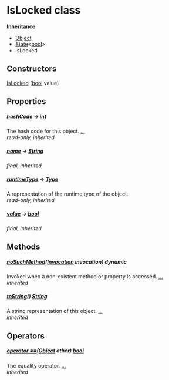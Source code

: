 


# IsLocked class











**Inheritance**

- [Object](https://api.dart.dev/stable/2.12.3/dart-core/Object-class.html)
- [State](../package-yonomi_sdk_dart_repository_devices_devices_repository/State-class.md)&lt;[bool](https://api.dart.dev/stable/2.12.3/dart-core/bool-class.html)>
- IsLocked






## Constructors

[IsLocked](../package-yonomi_sdk_dart_repository_devices_devices_repository/IsLocked/IsLocked.md) ([bool](https://api.dart.dev/stable/2.12.3/dart-core/bool-class.html) value)

    


## Properties

##### [hashCode](https://api.dart.dev/stable/2.12.3/dart-core/Object/hashCode.html) &#8594; [int](https://api.dart.dev/stable/2.12.3/dart-core/int-class.html)



The hash code for this object. [...](https://api.dart.dev/stable/2.12.3/dart-core/Object/hashCode.html)  
_read-only, inherited_



##### [name](../package-yonomi_sdk_dart_repository_devices_devices_repository/State/name.md) &#8594; [String](https://api.dart.dev/stable/2.12.3/dart-core/String-class.html)



   
_final, inherited_



##### [runtimeType](https://api.dart.dev/stable/2.12.3/dart-core/Object/runtimeType.html) &#8594; [Type](https://api.dart.dev/stable/2.12.3/dart-core/Type-class.html)



A representation of the runtime type of the object.   
_read-only, inherited_



##### [value](../package-yonomi_sdk_dart_repository_devices_devices_repository/State/value.md) &#8594; [bool](https://api.dart.dev/stable/2.12.3/dart-core/bool-class.html)



   
_final, inherited_




## Methods

##### [noSuchMethod](https://api.dart.dev/stable/2.12.3/dart-core/Object/noSuchMethod.html)([Invocation](https://api.dart.dev/stable/2.12.3/dart-core/Invocation-class.html) invocation) dynamic



Invoked when a non-existent method or property is accessed. [...](https://api.dart.dev/stable/2.12.3/dart-core/Object/noSuchMethod.html)  
_inherited_



##### [toString](https://api.dart.dev/stable/2.12.3/dart-core/Object/toString.html)() [String](https://api.dart.dev/stable/2.12.3/dart-core/String-class.html)



A string representation of this object. [...](https://api.dart.dev/stable/2.12.3/dart-core/Object/toString.html)  
_inherited_




## Operators

##### [operator ==](https://api.dart.dev/stable/2.12.3/dart-core/Object/operator_equals.html)([Object](https://api.dart.dev/stable/2.12.3/dart-core/Object-class.html) other) [bool](https://api.dart.dev/stable/2.12.3/dart-core/bool-class.html)



The equality operator. [...](https://api.dart.dev/stable/2.12.3/dart-core/Object/operator_equals.html)  
_inherited_











